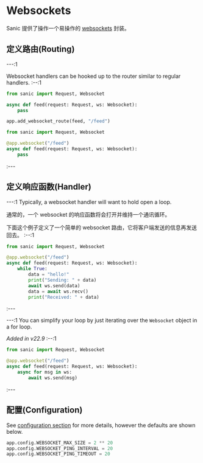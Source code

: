 # Websockets

Sanic 提供了操作一个易操作的 [websockets](https://websockets.readthedocs.io/en/stable/) 封装。


## 定义路由(Routing)

---:1

Websocket handlers can be hooked up to the router similar to regular handlers. :--:1
```python
from sanic import Request, Websocket

async def feed(request: Request, ws: Websocket):
    pass

app.add_websocket_route(feed, "/feed")
```
```python
from sanic import Request, Websocket

@app.websocket("/feed")
async def feed(request: Request, ws: Websocket):
    pass
```
:---

## 定义响应函数(Handler)


---:1 Typically, a websocket handler will want to hold open a loop.

通常的，一个 websocket 的响应函数将会打开并维持一个通讯循环。

下面这个例子定义了一个简单的 websocket 路由，它将客户端发送的信息再发送回去。 :--:1
```python
from sanic import Request, Websocket

@app.websocket("/feed")
async def feed(request: Request, ws: Websocket):
    while True:
        data = "hello!"
        print("Sending: " + data)
        await ws.send(data)
        data = await ws.recv()
        print("Received: " + data)
```
:---

---:1 You can simplify your loop by just iterating over the `Websocket` object in a for loop.

*Added in v22.9* :--:1
```python
from sanic import Request, Websocket

@app.websocket("/feed")
async def feed(request: Request, ws: Websocket):
    async for msg in ws:
        await ws.send(msg)
```
:---


## 配置(Configuration)

See [configuration section](/guide/deployment/configuration.md) for more details, however the defaults are shown below.

```python
app.config.WEBSOCKET_MAX_SIZE = 2 ** 20
app.config.WEBSOCKET_PING_INTERVAL = 20
app.config.WEBSOCKET_PING_TIMEOUT = 20
```

